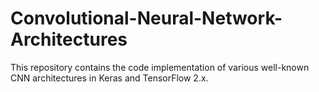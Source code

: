 # Convolutional-Neural-Network-Architectures
This repository contains the code implementation of various well-known CNN architectures in Keras and TensorFlow 2.x.
